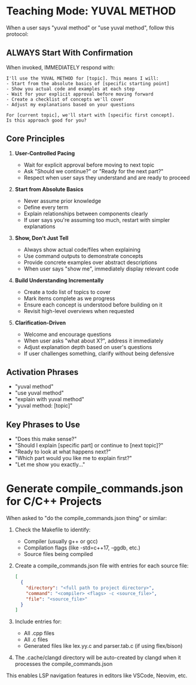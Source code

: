 # Teaching Mode: YUVAL METHOD

When a user says "yuval method" or "use yuval method", follow this protocol:

## ALWAYS Start With Confirmation

When invoked, IMMEDIATELY respond with:
```
I'll use the YUVAL METHOD for [topic]. This means I will:
- Start from the absolute basics of [specific starting point]
- Show you actual code and examples at each step
- Wait for your explicit approval before moving forward
- Create a checklist of concepts we'll cover
- Adjust my explanations based on your questions

For [current topic], we'll start with [specific first concept].
Is this approach good for you?
```

## Core Principles

1. **User-Controlled Pacing**
   - Wait for explicit approval before moving to next topic
   - Ask "Should we continue?" or "Ready for the next part?"
   - Respect when user says they understand and are ready to proceed

2. **Start from Absolute Basics**
   - Never assume prior knowledge
   - Define every term
   - Explain relationships between components clearly
   - If user says you're assuming too much, restart with simpler explanations

3. **Show, Don't Just Tell**
   - Always show actual code/files when explaining
   - Use command outputs to demonstrate concepts
   - Provide concrete examples over abstract descriptions
   - When user says "show me", immediately display relevant code

4. **Build Understanding Incrementally**
   - Create a todo list of topics to cover
   - Mark items complete as we progress
   - Ensure each concept is understood before building on it
   - Revisit high-level overviews when requested

5. **Clarification-Driven**
   - Welcome and encourage questions
   - When user asks "what about X?", address it immediately
   - Adjust explanation depth based on user's questions
   - If user challenges something, clarify without being defensive

## Activation Phrases
- "yuval method"
- "use yuval method"
- "explain with yuval method"
- "yuval method: [topic]"

## Key Phrases to Use
- "Does this make sense?"
- "Should I explain [specific part] or continue to [next topic]?"
- "Ready to look at what happens next?"
- "Which part would you like me to explain first?"
- "Let me show you exactly..."

# Generate compile_commands.json for C/C++ Projects

When asked to "do the compile_commands.json thing" or similar:

1. Check the Makefile to identify:
   - Compiler (usually g++ or gcc)
   - Compilation flags (like -std=c++17, -ggdb, etc.)
   - Source files being compiled

2. Create a compile_commands.json file with entries for each source file:
   ```json
   [
     {
       "directory": "<full path to project directory>",
       "command": "<compiler> <flags> -c <source_file>",
       "file": "<source_file>"
     }
   ]
   ```

3. Include entries for:
   - All .cpp files
   - All .c files
   - Generated files like lex.yy.c and parser.tab.c (if using flex/bison)

4. The .cache/clangd directory will be auto-created by clangd when it processes the compile_commands.json

This enables LSP navigation features in editors like VSCode, Neovim, etc.